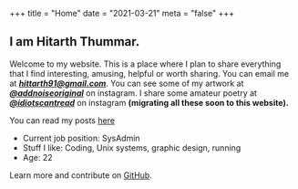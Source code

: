 +++
title = "Home"
date = "2021-03-21"
meta = "false"
+++

## I am Hitarth Thummar.

Welcome to my website. This is a place where I plan to share everything that I find interesting, amusing, helpful or worth sharing.
You can email me at    ***[hittarth91@gmail.com](mailto:hittarth91@gmail.com)***.
You can see some of my artwork at ***[@addnoiseoriginal](https://www.instagram.com/addnoiseoriginal)*** on instagram.
I share some amateur poetry at ***[@idiotscantread](https://www.instagram.com/idiotscantread)*** on instagram **(migrating all these soon to this website).**

You can read my posts [here](/posts)

* Current job position: SysAdmin
* Stuff I like: Coding, Unix systems, graphic design, running
* Age: 22

Learn more and contribute on [GitHub](https://github.com/gtlsgamr).
